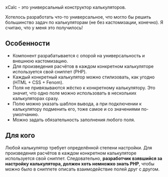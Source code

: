 xCalc - это универсальный конструктор калькуляторов.

Хотелось разработать что-то универсальное, что могло бы решить большинство задач по калькуляторам (не без кастомизации, конечно). Я считаю, что у меня это получилось!

## Особенности

* Компонент разрабатывается с опорой на универсальность и внешнюю кастомизацию.
* Для произведения расчётов в каждом конкретном калькуляторе используется свой сниппет (PHP).
* Каждый конкретный калькулятор можно стилизовать, как угодно (HTML + CSS + Fenom).
* Поля не привязываются жёстко к конкретному калькулятору. Это значит, что одно поле можно использовать в нескольких калькуляторах сразу.
* Полю можно указать шаблон вывода, а при подключении к калькулятору подменить его, тоже самое и со значениями по-умолчанию.
* Можно задать обязательность заполнения любого поля.

## Для кого

Любой калькулятор требует определённой степени настройки. Для произведения расчётов в каждом конкретном калькуляторе используется свой сниппет. Следовательно, **разработчик взявшийся за настройку калькулятора, должен хоть немножко знать PHP**, чтобы можно было в сниппете описать взаимодействие полей друг с другом.
